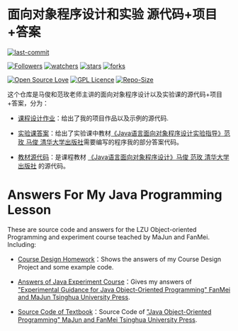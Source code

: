 # 面向对象程序设计和实验 源代码+项目+答案

[![last-commit](https://img.shields.io/github/last-commit/HollowMan6/Answers-for-LZU-CS-UG-Courses)](../../../graphs/commit-activity)

[![Followers](https://img.shields.io/github/followers/HollowMan6?style=social)](https://github.com/HollowMan6?tab=followers)
[![watchers](https://img.shields.io/github/watchers/HollowMan6/Answers-for-LZU-CS-UG-Courses?style=social)](../../../watchers)
[![stars](https://img.shields.io/github/stars/HollowMan6/Answers-for-LZU-CS-UG-Courses?style=social)](../../../stargazers)
[![forks](https://img.shields.io/github/forks/HollowMan6/Answers-for-LZU-CS-UG-Courses?style=social)](../../../network/members)

[![Open Source Love](https://badges.frapsoft.com/os/v1/open-source.svg?v=103)](https://hollowman6.github.io/fund.html)
[![GPL Licence](https://badges.frapsoft.com/os/gpl/gpl.svg?v=103)](https://opensource.org/licenses/GPL-3.0/)
[![Repo-Size](https://img.shields.io/github/repo-size/HollowMan6/Answers-for-LZU-CS-UG-Courses.svg)](../../../archive/master.zip)

这个仓库是马俊和范玫老师主讲的面向对象程序设计以及实验课的源代码+项目+答案，分为：

* [课程设计作业](Homework/)：给出了我的项目作品以及示例的源代码.

* [实验课答案](My%20Code%20of%20实验指导/)：给出了实验课中教材[《Java语言面向对象程序设计实验指导》范玫 马俊 清华大学出版社](http://www.tup.tsinghua.edu.cn/booksCenter/book_06253501.html)需要编写的程序我的部分答案代码。

* [教材源代码](Source%20Code%20of%20Java语言面向对象程序设计)：是课程教材 [《Java语言面向对象程序设计》马俊 范玫 清华大学出版社](http://www.tup.tsinghua.edu.cn/booksCenter/book_05724801.html) 的源代码。

# Answers For My Java Programming Lesson

These are source code and answers for the LZU Object-oriented Programming and experiment course teached by MaJun and FanMei. Including: 

* [Course Design Homework](Homework/)：Shows the answers of my Course Design Project and some example code.

* [Answers of Java Experiment Course](My%20Code%20of%20实验指导/)：Gives my answers of ["Experimental Guidance for Java Object-Oriented Programming" FanMei and MaJun Tsinghua University Press](http://www.tup.tsinghua.edu.cn/booksCenter/book_06253501.html).

* [Source Code of Textbook](Source%20Code%20of%20Java语言面向对象程序设计)：Source Code of ["Java Object-Oriented Programming" MaJun and FanMei Tsinghua University Press](http://www.tup.tsinghua.edu.cn/booksCenter/book_05724801.html).
